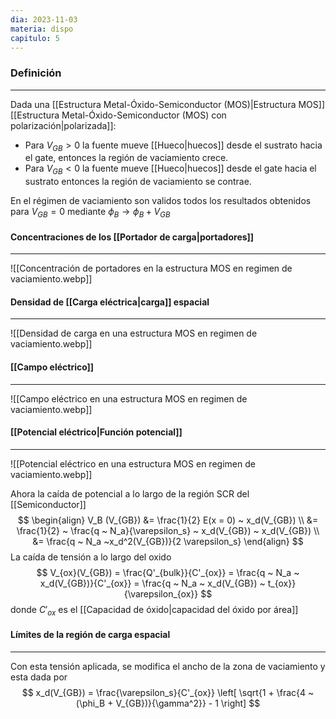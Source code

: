 ```yaml
---
dia: 2023-11-03
materia: dispo
capitulo: 5
---
```

### Definición
---
Dada una [[Estructura Metal-Óxido-Semiconductor (MOS)|Estructura MOS]] [[Estructura Metal-Óxido-Semiconductor (MOS) con polarización|polarizada]]: 
* Para $V_{GB} >0$ la fuente mueve [[Hueco|huecos]] desde el sustrato hacia el gate, entonces la región de vaciamiento crece. 
* Para $V_{GB} < 0$ la fuente mueve [[Hueco|huecos]] desde el gate hacia el sustrato entonces la región de vaciamiento se contrae.

En el régimen de vaciamiento son validos todos los resultados obtenidos para $V_{GB} = 0$ mediante $\phi_B \to \phi_B + V_{GB}$

#### Concentraciones de los [[Portador de carga|portadores]]
---
![[Concentración de portadores en la estructura MOS en regimen de vaciamiento.webp]]

#### Densidad de [[Carga eléctrica|carga]] espacial
---
![[Densidad de carga en una estructura MOS en regimen de vaciamiento.webp]]

#### [[Campo eléctrico]]
---
![[Campo eléctrico en una estructura MOS en regimen de vaciamiento.webp]]

#### [[Potencial eléctrico|Función potencial]]
---
![[Potencial eléctrico en una estructura MOS en regimen de vaciamiento.webp]]

Ahora la caída de potencial a lo largo de la región SCR del [[Semiconductor]] $$ \begin{align} 
	V_B (V_{GB}) &= \frac{1}{2} E(x = 0) ~ x_d(V_{GB}) \\
	&= \frac{1}{2} ~ \frac{q ~ N_a}{\varepsilon_s} ~ x_d(V_{GB}) ~ x_d(V_{GB}) \\
	&= \frac{q ~ N_a ~x_d^2(V_{GB})}{2 \varepsilon_s}
\end{align} $$
La caída de tensión a lo largo del oxido $$ V_{ox}(V_{GB}) = \frac{Q'_{bulk}}{C'_{ox}} = \frac{q ~ N_a ~ x_d(V_{GB})}{C'_{ox}} = \frac{q ~ N_a ~ x_d(V_{GB}) ~ t_{ox}}{\varepsilon_{ox}} $$ donde $C'_{ox}$ es el [[Capacidad de óxido|capacidad del óxido por área]] 

#### Límites de la región de carga espacial
---
Con esta tensión aplicada, se modifica el ancho de la zona de vaciamiento y esta dada por $$ x_d(V_{GB}) = \frac{\varepsilon_s}{C'_{ox}} \left[ \sqrt{1 + \frac{4 ~ (\phi_B + V_{GB})}{\gamma^2}} - 1 \right] $$